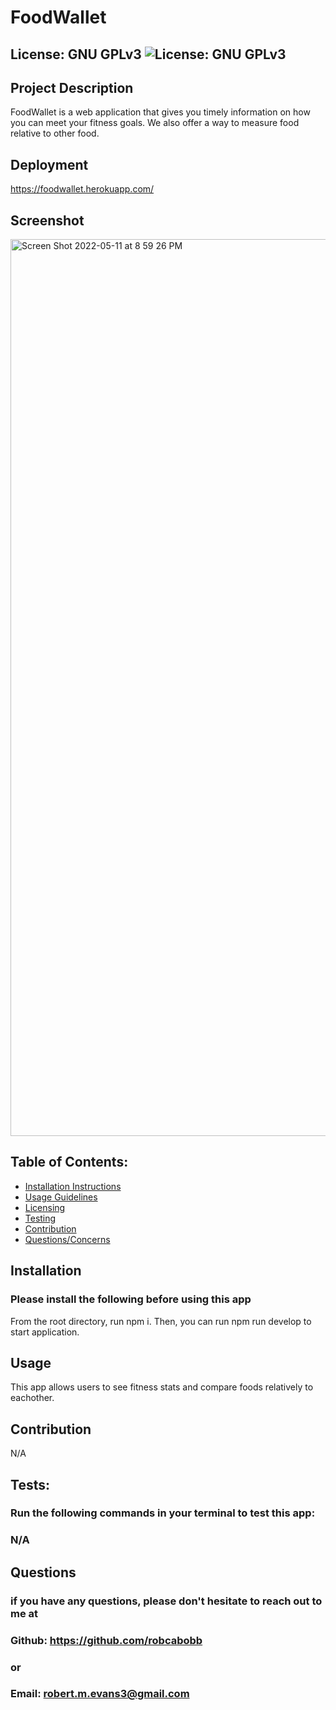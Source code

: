 
# FoodWallet

## License: GNU GPLv3  ![License: GNU GPLv3](https://img.shields.io/badge/License-GPLv3-blue.svg)
### 

## Project Description
FoodWallet is a web application that gives you timely information on how you can meet your fitness goals. We also offer a way to measure food relative to other food.

## Deployment
 https://foodwallet.herokuapp.com/
 
 ## Screenshot

<img width="1435" alt="Screen Shot 2022-05-11 at 8 59 26 PM" src="https://user-images.githubusercontent.com/80990468/167971854-d9171893-b298-47bf-81a4-d079ef5aa214.png">

## Table of Contents:
- [Installation Instructions](#installation)
- [Usage Guidelines](#usage)
- [Licensing](#license)
- [Testing](#tests)
- [Contribution](#contribution)
- [Questions/Concerns](#questions)

## Installation
### Please install the following before using this app
From the root directory, run npm i. Then, you can run npm run develop to start application.

## Usage
This app allows users to see fitness stats and compare foods relatively to eachother.

## Contribution
N/A

## Tests:
### Run the following commands in your terminal to test this app:
### N/A

## Questions
### if you have any questions, please don't hesitate to reach out to me at
### Github: https://github.com/robcabobb
### or
### Email: robert.m.evans3@gmail.com
